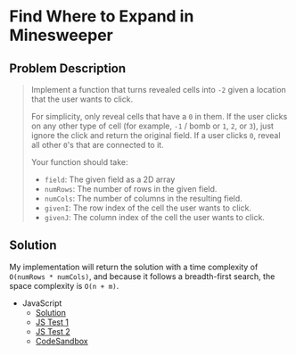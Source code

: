 # Find Where to Expand in Minesweeper

## Problem Description

> Implement a function that turns revealed cells into `-2` given a location that the user wants to click.
>
> For simplicity, only reveal cells that have a `0` in them. If the user clicks on any other type of cell (for example, `-1` / bomb or `1`, `2`, or `3`), just ignore the click and return the original field. If a user clicks `0`, reveal all other `0`'s that are connected to it.
>
> Your function should take:
>
> - `field`: The given field as a 2D array
> - `numRows`: The number of rows in the given field.
> - `numCols`: The number of columns in the resulting field.
> - `givenI`: The row index of the cell the user wants to click.
> - `givenJ`: The column index of the cell the user wants to click.

## Solution

My implementation will return the solution with a time complexity of `O(numRows * numCols)`, and because it follows a breadth-first search, the space complexity is `O(n + m)`.

- JavaScript
  - [Solution](./solution.js)
  - [JS Test 1](./minefield1.test.js)
  - [JS Test 2](./minefield2.test.js)
  - [CodeSandbox](https://codesandbox.io/s/20mvzq1kvp?autoresize=1&fontsize=14&previewwindow=tests)
